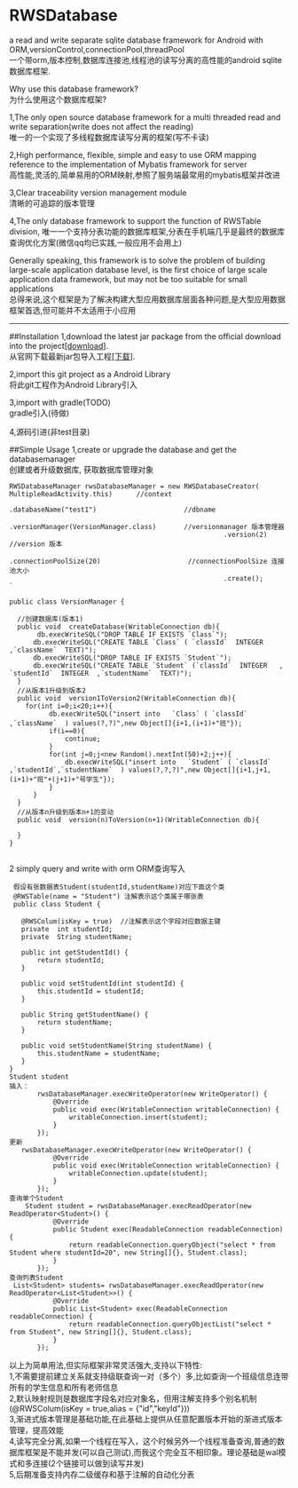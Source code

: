 # RWSDatabase
a read and write  separate sqlite database framework for Android with ORM,versionControl,connectionPool,threadPool  
一个带orm,版本控制,数据库连接池,线程池的读写分离的高性能的android sqlite数据库框架.

Why use this database framework?  
为什么使用这个数据库框架?

1,The only open source database framework for a multi threaded read and write separation(write does not affect the reading)  
唯一的一个实现了多线程数据库读写分离的框架(写不卡读)

2,High performance, flexible, simple and easy to use ORM mapping reference to the implementation of Mybatis framework for server  
高性能,灵活的,简单易用的ORM映射,参照了服务端最常用的mybatis框架并改进

3,Clear traceability version management module  
清晰的可追踪的版本管理

4,The only database framework to support the function of RWSTable division,
唯一一个支持分表功能的数据库框架,分表在手机端几乎是最终的数据库查询优化方案(微信qq均已实践,一般应用不会用上)

Generally speaking, this framework is to solve the problem of building large-scale application database level, is the first choice of large scale application data framework, but may not be too suitable for small applications  
总得来说,这个框架是为了解决构建大型应用数据库层面各种问题,是大型应用数据框架首选,但可能并不太适用于小应用
***
##Installation
1,download the latest jar package from the official download into the project[[download]](wwww.codeingdie.com/RWSDatabase).  
从官网下载最新jar包导入工程[[下载]](wwww.codeingdie.com/RWSDatabase).

2,import this git project as a Android Library  
将此git工程作为Android Library引入

3,import with gradle(TODO)  
gradle引入(待做)  

4,源码引进(非test目录)

##Simple Usage
1,create or upgrade the database  and get the databasemanager  
创建或者升级数据库, 获取数据库管理对象
  ```
  RWSDatabaseManager rwsDatabaseManager = new RWSDatabaseCreator( MultipleReadActivity.this)      //context
                                                        .databaseName("test1")                      //dbname
                                                        .versionManager(VersionManager.class)       //versionmanager 版本管理器
                                                        .version(2)                                  //version 版本
                                                        .connectionPoolSize(20)                      //connectionPoolSize 连接池大小
                                                        .create();       `
  ```  
  ``` 
public class VersionManager {
    
    //创建数据库(版本1)
    public void  createDatabase(WritableConnection db){
        db.execWriteSQL("DROP TABLE IF EXISTS `Class`");
        db.execWriteSQL("CREATE TABLE `Class` ( `classId`  INTEGER   ,`className`  TEXT)");
        db.execWriteSQL("DROP TABLE IF EXISTS `Student`");
        db.execWriteSQL("CREATE TABLE `Student` (`classId`  INTEGER   , `studentId`  INTEGER  ,`studentName`  TEXT)");
    }
    //从版本1升级到版本2
    public void  version1ToVersion2(WritableConnection db){
      for(int i=0;i<20;i++){
            db.execWriteSQL("insert into   `Class` ( `classId`  ,`className`  ) values(?,?)",new Object[]{i+1,(i+1)+"班"});
            if(i==0){
                continue;
            }
            for(int j=0;j<new Random().nextInt(50)+2;j++){
                db.execWriteSQL("insert into   `Student` ( `classId`  ,`studentId`,`studentName`  ) values(?,?,?)",new Object[]{i+1,j+1,(i+1)+"班"+(j+1)+"号学生"});
            }
        }
    }
    //从版本n升级到版本n+1的变动
    public void  version(n)ToVersion(n+1)(WritableConnection db){
     
    }
}

  
 ```  
 2 simply query and write  with orm
 ORM查询写入
 ``` 
  假设有张数据表Student(studentId,studentName)对应下面这个类
  @RWSTable(name = "Student") 注解表示这个类属于哪张表
  public class Student {

    @RWSColum(isKey = true)  //注解表示这个字段对应数据主键
    private  int studentId;
    private  String studentName;

    public int getStudentId() {
        return studentId;
    }

    public void setStudentId(int studentId) {
        this.studentId = studentId;
    }

    public String getStudentName() {
        return studentName;
    }

    public void setStudentName(String studentName) {
        this.studentName = studentName;
    }
}
Student student
插入：
        rwsDatabaseManager.execWriteOperator(new WriteOperator() {
            @Override
            public void exec(WritableConnection writableConnection) {
                writableConnection.insert(student);
            }
        });
更新
    rwsDatabaseManager.execWriteOperator(new WriteOperator() {
            @Override
            public void exec(WritableConnection writableConnection) {
                writableConnection.update(student);
            }
        });
查询单个Student
     Student student = rwsDatabaseManager.execReadOperator(new ReadOperator<Student>() {
            @Override
            public Student exec(ReadableConnection readableConnection) {
                return readableConnection.queryObject("select * from Student where studentId=20", new String[]{}, Student.class);
            }
        });
查询列表Student
  List<Student> students= rwsDatabaseManager.execReadOperator(new ReadOperator<List<Student>>() {
            @Override
            public List<Student> exec(ReadableConnection readableConnection) {
                return readableConnection.queryObjectList("select * from Student", new String[]{}, Student.class);
            }
        });
 ```
以上为简单用法,但实际框架非常灵活强大,支持以下特性:  
1,不需要提前建立关系就支持级联查询一对（多个）多,比如查询一个班级信息连带所有的学生信息和所有老师信息  
2,默认映射规则是数据库字段名对应对象名，但用注解支持多个别名机制(@RWSColum(isKey = true,alias = {"id","keyId"}))  
3,渐进式版本管理是基础功能,在此基础上提供从任意配置版本开始的渐进式版本管理，提高效能  
4,读写完全分离,如果一个线程在写入，这个时候另外一个线程准备查询,普通的数据库框架是不能并发(可以自己测试),而我这个完全互不相印象。理论基础是wal模式和多连接(2个链接可以做到读写并发)  
5,后期准备支持内存二级缓存和基于注解的自动化分表

 
